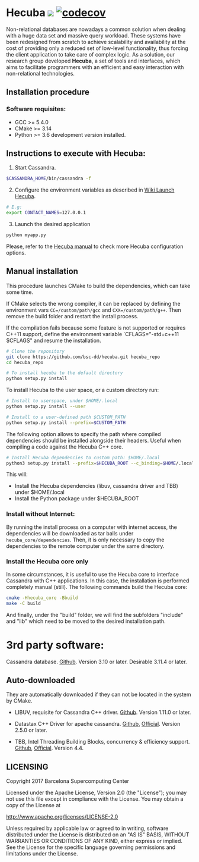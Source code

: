 # Hecuba ![](https://travis-ci.org/bsc-dd/hecuba.svg?branch=master) [![codecov](https://codecov.io/gh/bsc-dd/hecuba/branch/master/graph/badge.svg)](https://codecov.io/gh/bsc-dd/hecuba)
Non-relational databases are nowadays a common solution when dealing with a huge data set and massive query workload. These systems have been redesigned from scratch to achieve scalability and availability at the cost of providing only a reduced set of low-level functionality, thus forcing the client application to take care of complex logic. As a solution, our research group developed **Hecuba**, a set of tools and interfaces, which aims to facilitate programmers with an efficient and easy interaction with non-relational technologies.

## Installation procedure

### Software requisites:

+ GCC >= 5.4.0
+ CMake >= 3.14
+ Python >= 3.6 development version installed.


<!--- ### Quick install in OpenSuse 42.2

```bash
# Install dependencies
sudo zypper install cmake python-devel gcc-c++ python-numpy-devel python-pip

pip install hecuba
```
-->

## Instructions to execute with Hecuba:

1) Start Cassandra.
```bash
$CASSANDRA_HOME/bin/cassandra -f 
```

2) Configure the environment variables as described in [Wiki Launch Hecuba](https://github.com/bsc-dd/hecuba/wiki/1:-User-Manual#how-to-execute).
```bash
# E.g:
export CONTACT_NAMES=127.0.0.1
```

3) Launch the desired application
```bash
python myapp.py
```

Please, refer to the [Hecuba manual](https://github.com/bsc-dd/hecuba/wiki/1:-User-Manual) to check more Hecuba configuration options.


## Manual installation

This procedure launches CMake to build the dependencies, which can take some time.

If CMake selects the wrong compiler, it can be replaced by defining the environment vars `CC=/custom/path/gcc` and `CXX=/custom/path/g++`. Then remove the build folder and restart the install process.
 
If the compilation fails because some feature is not supported or requires C++11 support, define the environment variable `CFLAGS="-std=c++11 $CFLAGS" and resume the installation.

```bash
# Clone the repository
git clone https://github.com/bsc-dd/hecuba.git hecuba_repo
cd hecuba_repo

# To install hecuba to the default directory
python setup.py install
```

To install Hecuba to the user space, or a custom directory run:

```bash
# Install to userspace, under $HOME/.local
python setup.py install --user

# Install to a user-defined path $CUSTOM_PATH
python setup.py install --prefix=$CUSTOM_PATH
```

The following option allows to specify the path where compiled dependencies should be installed alongside their headers. Useful when compiling a code against the Hecuba C++ core.

```bash
# Install Hecuba dependencies to custom path: $HOME/.local
python3 setup.py install --prefix=$HECUBA_ROOT --c_binding=$HOME/.local
```

This will:
- Install the Hecuba dependencies (libuv, cassandra driver and TBB) under $HOME/.local
- Install the Python package under $HECUBA_ROOT



### Install without Internet:

By running the install process on a computer with internet access, the dependencies will be downloaded as tar balls under `hecuba_core/dependencies`. Then, it is only necessary to copy the dependencies to the remote computer under the same directory. 


### Install the Hecuba core only

In some circumstances, it is useful to use the Hecuba core to interface Cassandra with C++ applications. In this case, the installation is performed completely manual (still). The following commands build the Hecuba core:

```bash
cmake -Hhecuba_core -Bbuild
make -C build
```
And finally, under the "build" folder, we will find the subfolders "include" and "lib" which need to be moved to the desired installation path.


# 3rd party software:

Cassandra database. [Github](https://github.com/apache/cassandra). Version 3.10 or later. Desirable 3.11.4 or later.


## Auto-downloaded

They are automatically downloaded if they can not be located in the system by CMake.

* LIBUV, requisite for Cassandra C++ driver. [Github](https://github.com/libuv/libuv). Version 1.11.0 or later.

* Datastax C++ Driver for apache cassandra. [Github](https://github.com/datastax/cpp-driver), [Official](https://datastax.github.io/cpp-driver/). Version 2.5.0 or later.

* TBB, Intel Threading Building Blocks, concurrency & efficiency support. [Github](https://github.com/01org/tbb), [Official](https://www.threadingbuildingblocks.org). Version 4.4.


## LICENSING 

Copyright 2017 Barcelona Supercomputing Center

Licensed under the Apache License, Version 2.0 (the "License");
you may not use this file except in compliance with the License.
You may obtain a copy of the License at

   http://www.apache.org/licenses/LICENSE-2.0

Unless required by applicable law or agreed to in writing, software
distributed under the License is distributed on an "AS IS" BASIS,
WITHOUT WARRANTIES OR CONDITIONS OF ANY KIND, either express or implied.
See the License for the specific language governing permissions and
limitations under the License.
